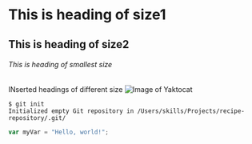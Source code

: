 # This is heading of size1
## This is heading of size2
###### This is heading of smallest size
INserted headings of different size
![Image of Yaktocat](https://octodex.github.com/images/yaktocat.png)
```
$ git init
Initialized empty Git repository in /Users/skills/Projects/recipe-repository/.git/
```
``` javascript
var myVar = "Hello, world!";
```
